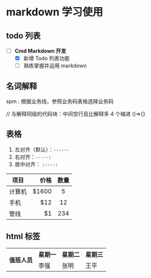 # markdown 学习使用

## todo 列表

- [ ] **Cmd Markdown 开发**
  - [x] 新增 Todo 列表功能
  - [ ] 熟练掌握并运用 markdown

## 名词解释

spm
: 根据业务线，参照业务码表格选择业务码

// 与解释同级的代码块：中间空行且比解释多 4 个缩进
()=>{}

## 表格

1.  左对齐（默认）：`------`
2.  右对齐：`-----:`
3.  居中对齐： `:----:`

| 项目   |   价格 | 数量 |
| ------ | -----: | :--: |
| 计算机 | \$1600 |  5   |
| 手机   |   \$12 |  12  |
| 管线   |    \$1 | 234  |

## html 标签

<table>
    <tr>
        <th rowspan="2">值班人员</th>
        <th>星期一</th>
        <th>星期二</th>
        <th>星期三</th>
    </tr>
    <tr>
        <td>李强</td>
        <td>张明</td>
        <td>王平</td>
    </tr>
</table>
